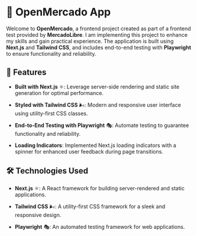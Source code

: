 # 🛒 OpenMercado App

Welcome to **OpenMercado**, a frontend project created as part of a frontend test provided by **MercadoLibre**. I am implementing this project to enhance my skills and gain practical experience. The application is built using **Next.js** and **Tailwind CSS**, and includes end-to-end testing with **Playwright** to ensure functionality and reliability.

## 🚀 Features

- **Built with Next.js** ⚛️: Leverage server-side rendering and static site generation for optimal performance.

- **Styled with Tailwind CSS** 🌬️: Modern and responsive user interface using utility-first CSS classes.

- **End-to-End Testing with Playwright** 🎭: Automate testing to guarantee functionality and reliability.

- **Loading Indicators**: Implemented Next.js loading indicators with a spinner for enhanced user feedback during page transitions.

## 🛠️ Technologies Used

- **Next.js** ⚛️: A React framework for building server-rendered and static applications.

- **Tailwind CSS** 🌬️: A utility-first CSS framework for a sleek and responsive design.

- **Playwright** 🎭: An automated testing framework for web applications.
